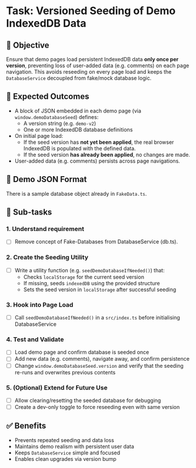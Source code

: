 # Task: Versioned Seeding of Demo IndexedDB Data

## 📌 Objective

Ensure that demo pages load persistent IndexedDB data **only once per version**, preventing loss of user-added data (e.g. comments) on each page navigation. This avoids reseeding on every page load and keeps the `DatabaseService` decoupled from fake/mock database logic.

## 🎯 Expected Outcomes

- A block of JSON embedded in each demo page (via `window.demoDatabaseSeed`) defines:
  - A version string (e.g. `demo-v2`)
  - One or more IndexedDB database definitions
- On initial page load:
  - If the seed version has **not yet been applied**, the real browser IndexedDB is populated with the defined data.
  - If the seed version **has already been applied**, no changes are made.
- User-added data (e.g. comments) persists across page navigations.

## 📁 Demo JSON Format

There is a sample database object already in `FakeData.ts`.

## 🔨 Sub-tasks

### 1. Understand requirement
- [ ] Remove concept of Fake-Databases from DatabaseService (db.ts).

### 2. Create the Seeding Utility
- [ ] Write a utility function (e.g. `seedDemoDatabaseIfNeeded()`) that:
  - Checks `localStorage` for the current seed version
  - If missing, seeds `indexedDB` using the provided structure
  - Sets the seed version in `localStorage` after successful seeding

### 3. Hook into Page Load
- [ ] Call `seedDemoDatabaseIfNeeded()` in a `src/index.ts` before initialising DatabaseService

### 4. Test and Validate
- [ ] Load demo page and confirm database is seeded once
- [ ] Add new data (e.g. comments), navigate away, and confirm persistence
- [ ] Change `window.demoDatabaseSeed.version` and verify that the seeding re-runs and overwrites previous contents

### 5. (Optional) Extend for Future Use
- [ ] Allow clearing/resetting the seeded database for debugging
- [ ] Create a dev-only toggle to force reseeding even with same version

## ✅ Benefits

- Prevents repeated seeding and data loss
- Maintains demo realism with persistent user data
- Keeps `DatabaseService` simple and focused
- Enables clean upgrades via version bump
